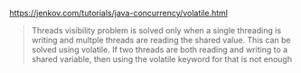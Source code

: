 https://jenkov.com/tutorials/java-concurrency/volatile.html

> Threads visibility problem is solved only when a single threading is writing and multple threads are reading the shared value. This can be solved using volatile. 
> If two threads are both reading and writing to a shared variable, then using the volatile keyword for that is not enough
